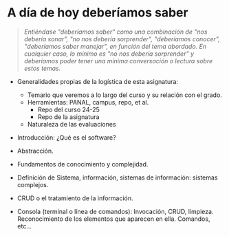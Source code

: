 # A día de hoy deberíamos saber

> *Entiéndase "deberíamos saber" como una combinación de "nos debería sonar", "no nos debería sorprender", "deberíamos conocer", "deberíamos saber manejar", en función del tema abordado. En cualquier caso, lo mínimo es "no nos debería sorprender" y deberíamos poder tener una mínima conversación o lectura sobre estos temas.*

- Generalidades propias de la logística de esta asignatura:
  - Temario que veremos a lo largo del curso y su relación con el grado.
  - Herramientas: PANAL, campus, repo, et al.
    - Repo del curso 24-25
    - Repo de la asignatura
  - Naturaleza de las evaluaciones

- Introducción: ¿Qué es el software?
- Abstracción.
- Fundamentos de conocimiento y complejidad.
- Definición de Sistema, información, sistemas de información: sistemas complejos.
- CRUD o el tratamiento de la información.
- Consola (terminal o línea de comandos): Invocación, CRUD, limpieza. Reconocimiento de los elementos que aparecen en ella. Comandos, etc...
